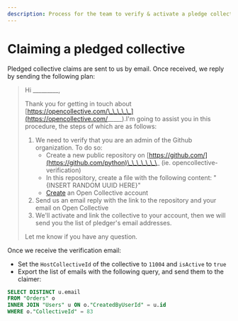 ```yaml
---
description: Process for the team to verify & activate a pledge collective
---
```


# Claiming a pledged collective

Pledged collective claims are sent to us by email. Once received, we reply by sending the following plan:

> Hi \_\_\_\_\_\_\_\_\_,
>
> Thank you for getting in touch about [https://opencollective.com/\_\_\_\_\_](https://opencollective.com/_____). ​I'm going to assist you in this procedure, the steps of which are as follows:
>
> 1. We need to verify that you are an admin of the Github organization. To do so:
>    * Create a new public repository on [https://github.com/](https://github.com/python)\_\_\_\_\_\_\_ \(ie. opencollective-verification\)
>    * In this repository, create a file with the following content: "{INSERT RANDOM UUID HERE}"
>    * [Create](https://opencollective.com/create-account) an Open Collective account 
> 2. Send us an email reply with the link to the repository and your email on Open Collective 
> 3. We'll activate and link the collective to your account, then we will send you the list of pledger's email addresses.
>
> Let me know if you have any question.



Once we receive the verification email:

* Set the `HostCollectiveId` of the collective to `11004` and `isActive` to `true`
* Export the list of emails with the following query, and send them to the claimer:

```sql
SELECT DISTINCT u.email
FROM "Orders" o 
INNER JOIN "Users" u ON o."CreatedByUserId" = u.id
WHERE o."CollectiveId" = 83
```

